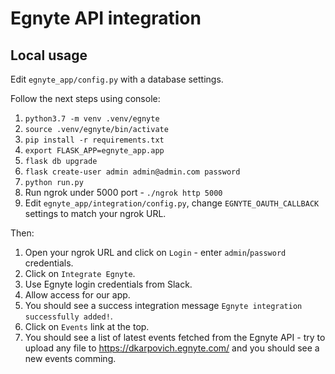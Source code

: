 # Egnyte API integration
## Local usage

Edit `egnyte_app/config.py` with a database settings.

Follow the next steps using console:
1. `python3.7 -m venv .venv/egnyte`
2. `source .venv/egnyte/bin/activate`
3. `pip install -r requirements.txt`
4. `export FLASK_APP=egnyte_app.app`
5. `flask db upgrade`
6. `flask create-user admin admin@admin.com password`
7. `python run.py`
8. Run ngrok under 5000 port - `./ngrok http 5000`
9. Edit `egnyte_app/integration/config.py`, change `EGNYTE_OAUTH_CALLBACK` settings to match your ngrok URL.

Then:
1. Open your ngrok URL and click on `Login` - enter `admin`/`password` credentials.
2. Click on `Integrate Egnyte`.
3. Use Egnyte login credentials from Slack.
4. Allow access for our app.
5. You should see a success integration message `Egnyte integration successfully added!`.
6. Click on `Events` link at the top.
7. You should see a list of latest events fetched from the Egnyte API - try to upload any file to https://dkarpovich.egnyte.com/ and you should see a new events comming.
